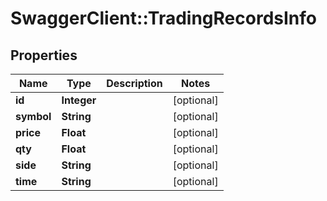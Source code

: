 # SwaggerClient::TradingRecordsInfo

## Properties
Name | Type | Description | Notes
------------ | ------------- | ------------- | -------------
**id** | **Integer** |  | [optional] 
**symbol** | **String** |  | [optional] 
**price** | **Float** |  | [optional] 
**qty** | **Float** |  | [optional] 
**side** | **String** |  | [optional] 
**time** | **String** |  | [optional] 


